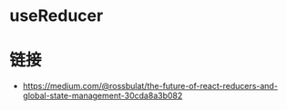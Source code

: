 # useReducer

# 链接

- https://medium.com/@rossbulat/the-future-of-react-reducers-and-global-state-management-30cda8a3b082
